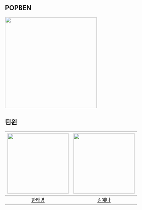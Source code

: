 ## POPBEN

<img src="https://avatars.githubusercontent.com/u/164131874?s=200&v=4"  width="300" height="300"/>

## 팀원
|<img src="https://avatars.githubusercontent.com/u/122420333?v=4"  width="200" height="200"/>|<img src="https://avatars.githubusercontent.com/u/128577934?v=4"  width="200" height="200"/>|
|:-:|:-:|
|[한태영](https://github.com/noahmik)|[김예나](https://github.com/kimyena0602)|

